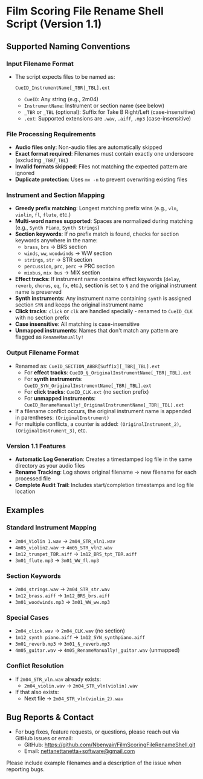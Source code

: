 # Film Scoring File Rename Shell Script (Version 1.1)

## Supported Naming Conventions

### Input Filename Format
- The script expects files to be named as:
  
  `CueID_InstrumentName[_TBR|_TBL].ext`
  
  - `CueID`: Any string (e.g., 2m04)
  - `InstrumentName`: Instrument or section name (see below)
  - `_TBR` or `_TBL` (optional): Suffix for Take B Right/Left (case-insensitive)
  - `.ext`: Supported extensions are `.wav`, `.aiff`, `.mp3` (case-insensitive)

### File Processing Requirements
- **Audio files only**: Non-audio files are automatically skipped
- **Exact format required**: Filenames must contain exactly one underscore (excluding `_TBR`/`_TBL`)
- **Invalid formats skipped**: Files not matching the expected pattern are ignored
- **Duplicate protection**: Uses `mv -n` to prevent overwriting existing files

### Instrument and Section Mapping
- **Greedy prefix matching**: Longest matching prefix wins (e.g., `vln`, `violin`, `fl`, `flute`, etc.)
- **Multi-word names supported**: Spaces are normalized during matching (e.g., `Synth Piano`, `Synth Strings`)
- **Section keywords**: If no prefix match is found, checks for section keywords anywhere in the name:
  - `brass`, `brs` → BRS section
  - `winds`, `ww`, `woodwinds` → WW section  
  - `strings`, `str` → STR section
  - `percussion`, `prc`, `perc` → PRC section
  - `mixbus`, `mix bus` → MIX section
- **Effect tracks**: If instrument name contains effect keywords (`delay`, `reverb`, `chorus`, `eq`, `fx`, etc.), section is set to `§` and the original instrument name is preserved
- **Synth instruments**: Any instrument name containing `synth` is assigned section `SYN` and keeps the original instrument name
- **Click tracks**: `click` or `clk` are handled specially - renamed to `CueID_CLK` with no section prefix
- **Case insensitive**: All matching is case-insensitive
- **Unmapped instruments**: Names that don't match any pattern are flagged as `RenameManually!`

### Output Filename Format
- Renamed as: `CueID_SECTION_ABBR[Suffix][_TBR|_TBL].ext`
  - For **effect tracks**: `CueID_§_OriginalInstrumentName[_TBR|_TBL].ext`
  - For **synth instruments**: `CueID_SYN_OriginalInstrumentName[_TBR|_TBL].ext`
  - For **click tracks**: `CueID_CLK.ext` (no section prefix)
  - For **unmapped instruments**: `CueID_RenameManually!_OriginalInstrumentName[_TBR|_TBL].ext`
- If a filename conflict occurs, the original instrument name is appended in parentheses: `(OriginalInstrument)`
- For multiple conflicts, a counter is added: `(OriginalInstrument_2)`, `(OriginalInstrument_3)`, etc.

### Version 1.1 Features
- **Automatic Log Generation**: Creates a timestamped log file in the same directory as your audio files
- **Rename Tracking**: Log shows original filename → new filename for each processed file
- **Complete Audit Trail**: Includes start/completion timestamps and log file location

## Examples

### Standard Instrument Mapping
- `2m04_Violin 1.wav` → `2m04_STR_vln1.wav`
- `4m05_violin2.wav` → `4m05_STR_vln2.wav`
- `1m12_trumpet_TBR.aiff` → `1m12_BRS_tpt_TBR.aiff`
- `3m01_flute.mp3` → `3m01_WW_fl.mp3`

### Section Keywords
- `2m04_strings.wav` → `2m04_STR_str.wav`
- `1m12_brass.aiff` → `1m12_BRS_brs.aiff`
- `3m01_woodwinds.mp3` → `3m01_WW_ww.mp3`

### Special Cases
- `2m04_click.wav` → `2m04_CLK.wav` (no section)
- `1m12_synth piano.aiff` → `1m12_SYN_synthpiano.aiff`
- `3m01_reverb.mp3` → `3m01_§_reverb.mp3`
- `4m05_guitar.wav` → `4m05_RenameManually!_guitar.wav` (unmapped)

### Conflict Resolution
- If `2m04_STR_vln.wav` already exists:
  - `2m04_violin.wav` → `2m04_STR_vln(violin).wav`
- If that also exists:
  - Next file → `2m04_STR_vln(violin_2).wav`

## Bug Reports & Contact
- For bug fixes, feature requests, or questions, please reach out via GitHub issues or email:
  - GitHub: https://github.com/Nbenyair/FilmScoringFileRenameShell.git
  - Email: nettanettanetta+software@gmail.com

Please include example filenames and a description of the issue when reporting bugs.